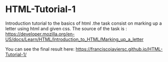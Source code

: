 # HTML-Tutorial-1
Introduction tutorial to the basics of html .the task consist on marking up a letter using html and given css. The source of the task is : https://developer.mozilla.org/en-US/docs/Learn/HTML/Introduction_to_HTML/Marking_up_a_letter 

You can see the final result here: https://franciscojaviersc.github.io/HTML-Tutorial-1/ 
